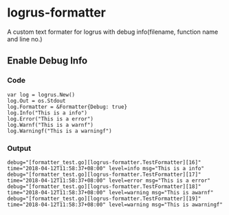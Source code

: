 # logrus-formatter
A custom text formater for logrus with debug info(filename, function name and line no.)
## Enable Debug Info
### Code
```
var log = logrus.New()
log.Out = os.Stdout
log.Formatter = &Formatter{Debug: true}
log.Info("This is a info")
log.Error("This is a error")
log.Warnf("This is a warnf")
log.Warningf("This is a warningf")
```
### Output
```
debug="[formatter_test.go][logrus-formatter.TestFormatter][16]" time="2018-04-12T11:58:37+08:00" level=info msg="This is a info"
debug="[formatter_test.go][logrus-formatter.TestFormatter][17]" time="2018-04-12T11:58:37+08:00" level=error msg="This is a error"
debug="[formatter_test.go][logrus-formatter.TestFormatter][18]" time="2018-04-12T11:58:37+08:00" level=warning msg="This is awarnf"
debug="[formatter_test.go][logrus-formatter.TestFormatter][19]" time="2018-04-12T11:58:37+08:00" level=warning msg="This is awarningf"
```
